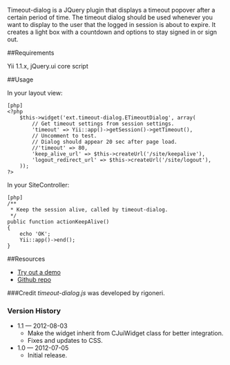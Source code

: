 Timeout-dialog is a JQuery plugin that displays a timeout popover after a certain period of time.
The timeout dialog should be used whenever you want to display to the user that the logged in session is about to expire.
It creates a light box with a countdown and options to stay signed in or sign out.

##Requirements

Yii 1.1.x, jQuery.ui core script

##Usage

In your layout view:
~~~
[php]
<?php
    $this->widget('ext.timeout-dialog.ETimeoutDialog', array(
        // Get timeout settings from session settings.
        'timeout' => Yii::app()->getSession()->getTimeout(),
        // Uncomment to test.
        // Dialog should appear 20 sec after page load.
        //'timeout' => 80,
        'keep_alive_url' => $this->createUrl('/site/keepalive'),
        'logout_redirect_url' => $this->createUrl('/site/logout'),
    ));
?>
~~~

In your SiteController:
~~~
[php]
/**
 * Keep the session alive, called by timeout-dialog.
 */
public function actionKeepAlive()
{
    echo 'OK';
    Yii::app()->end();
}
~~~


##Resources

 * [Try out a demo](http://rigoneri.github.com/timeout-dialog.js)
 * [Github repo](https://github.com/digitick/yii-timeout-dialog)

###Credit
_timeout-dialog.js_ was developed by rigoneri.

### Version History
 * 1.1 — 2012-08-03
   * Make the widget inherit from CJuiWidget class for better integration.
   * Fixes and updates to CSS.
 * 1.0 — 2012-07-05
   * Initial release.